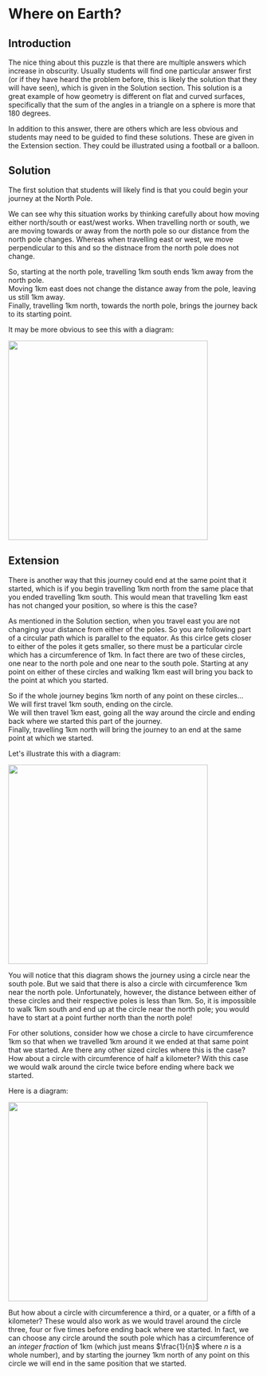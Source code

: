 # Where on Earth?

## Introduction

The nice thing about this puzzle is that there are multiple answers which increase in obscurity. Usually students will find one particular answer first (or if they have heard the problem before, this is likely the solution that they will have seen), which is given in the Solution section. This solution is a great example of how geometry is different on flat and curved surfaces, specifically that the sum of the angles in a triangle on a sphere is more that 180 degrees.

In addition to this answer, there are others which are less obvious and students may need to be guided to find these solutions. These are given in the Extension section. They could be illustrated using a football or a balloon.

## Solution

The first solution that students will likely find is that you could begin your journey at the North Pole.

We can see why this situation works by thinking carefully about how moving either north/south or east/west works. When travelling north or south, we are moving towards or away from the north pole so our distance from the north pole changes. Whereas when travelling east or west, we move perpendicular to this and so the distnace from the north pole does not change.

So, starting at the north pole, travelling 1km south ends 1km away from the north pole.  
Moving 1km east does not change the distance away from the pole, leaving us still 1km away.  
Finally, travelling 1km north, towards the north pole, brings the journey back to its starting point.

It may be more obvious to see this with a diagram:

<img src="https://github.com/supportingami/sami-maths-club/blob/master/maths-club-pack/images/where-on-earth-1.png?raw=true" width=400>

## Extension

There is another way that this journey could end at the same point that it started, which is if you begin travelling 1km north from the same place that you ended travelling 1km south. This would mean that travelling 1km east has not changed your position, so where is this the case?

As mentioned in the Solution section, when you travel east you are not changing your distance from either of the poles. So you are following part of a circular path which is parallel to the equator. As this cirlce gets closer to either of the poles it gets smaller, so there must be a particular circle which has a circumference of 1km. In fact there are two of these circles, one near to the north pole and one near to the south pole. Starting at any point on either of these circles and walking 1km east will bring you back to the point at which you started.

So if the whole journey begins 1km north of any point on these circles...  
We will first travel 1km south, ending on the circle.  
We will then travel 1km east, going all the way around the circle and ending back where we started this part of the journey.  
Finally, travelling 1km north will bring the journey to an end at the same point at which we started.

Let's illustrate this with a diagram:

<img src="https://github.com/supportingami/sami-maths-club/blob/master/maths-club-pack/images/where-on-earth-2.png?raw=true" width=400>

You will notice that this diagram shows the journey using a circle near the south pole. But we said that there is also a circle with circumference 1km near the north pole. Unfortunately, however, the distance between either of these circles and their respective poles is less than 1km. So, it is impossible to walk 1km south and end up at the circle near the north pole; you would have to start at a point further north than the north pole!

For other solutions, consider how we chose a circle to have circumference 1km so that when we travelled 1km around it we ended at that same point that we started. Are there any other sized circles where this is the case? How about a circle with circumference of half a kilometer? With this case we would walk around the circle twice before ending where back we started. 

Here is a diagram:

<img src="https://github.com/supportingami/sami-maths-club/blob/master/maths-club-pack/images/where-on-earth-3.png?raw=true" width=400>

But how about a circle with circumference a third, or a quater, or a fifth of a kilometer? These would also work as we would travel around the circle three, four or five times before ending back where we started. In fact, we can choose any circle around the south pole which has a circumference of an *integer fraction* of 1km (which just means $\frac{1}{n}$ where $\textit{n}$ is a whole number), and by starting the journey 1km north of any point on this circle we will end in the same position that we started.

